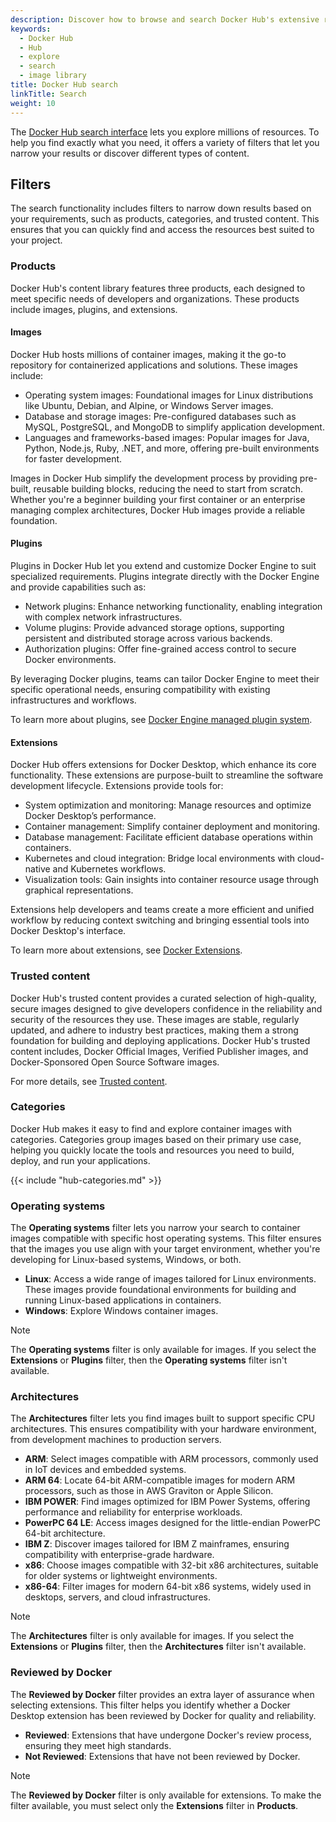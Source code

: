 ```yaml
---
description: Discover how to browse and search Docker Hub's extensive resources.
keywords:
  - Docker Hub
  - Hub
  - explore
  - search
  - image library
title: Docker Hub search
linkTitle: Search
weight: 10
---
```


The [Docker Hub search interface](https://hub.docker.com/search) lets you
explore millions of resources. To help you find exactly what you need, it offers
a variety of filters that let you narrow your results or discover different
types of content.

## Filters

The search functionality includes filters to narrow down
results based on your requirements, such as products, categories, and trusted
content. This ensures that you can quickly find and access the resources best
suited to your project.

### Products

Docker Hub's content library features three products, each designed to meet
specific needs of developers and organizations. These products include images,
plugins, and extensions.

#### Images

Docker Hub hosts millions of container images, making it the go-to repository
for containerized applications and solutions. These images include:

- Operating system images: Foundational images for Linux distributions like
  Ubuntu, Debian, and Alpine, or Windows Server images.
- Database and storage images: Pre-configured databases such as MySQL,
  PostgreSQL, and MongoDB to simplify application development.
- Languages and frameworks-based images: Popular images for Java, Python,
  Node.js, Ruby, .NET, and more, offering pre-built environments for faster
  development.

Images in Docker Hub simplify the development process by providing pre-built,
reusable building blocks, reducing the need to start from scratch. Whether
you're a beginner building your first container or an enterprise managing
complex architectures, Docker Hub images provide a reliable foundation.

#### Plugins

Plugins in Docker Hub let you extend and customize Docker Engine to suit
specialized requirements. Plugins integrate directly with the Docker Engine and
provide capabilities such as:

- Network plugins: Enhance networking functionality, enabling integration with
  complex network infrastructures.
- Volume plugins: Provide advanced storage options, supporting persistent and
  distributed storage across various backends.
- Authorization plugins: Offer fine-grained access control to secure Docker
  environments.

By leveraging Docker plugins, teams can tailor Docker Engine to meet their
specific operational needs, ensuring compatibility with existing infrastructures
and workflows.

To learn more about plugins, see [Docker Engine managed plugin
system](/manuals/engine/extend/_index.md).

#### Extensions

Docker Hub offers extensions for Docker Desktop, which enhance its core
functionality. These extensions are purpose-built to streamline the software
development lifecycle. Extensions provide tools for:

- System optimization and monitoring: Manage resources and optimize Docker
  Desktop’s performance.
- Container management: Simplify container deployment and monitoring.
- Database management: Facilitate efficient database operations within
  containers.
- Kubernetes and cloud integration: Bridge local environments with cloud-native
  and Kubernetes workflows.
- Visualization tools: Gain insights into container resource usage through
  graphical representations.

Extensions help developers and teams create a more efficient and unified
workflow by reducing context switching and bringing essential tools into Docker
Desktop's interface.

To learn more about extensions, see [Docker
Extensions](/manuals/extensions/_index.md).

### Trusted content

Docker Hub's trusted content provides a curated selection of high-quality,
secure images designed to give developers confidence in the reliability and
security of the resources they use. These images are stable, regularly updated,
and adhere to industry best practices, making them a strong foundation for
building and deploying applications. Docker Hub's trusted content includes,
Docker Official Images, Verified Publisher images, and Docker-Sponsored Open
Source Software images.

For more details, see [Trusted content](./trusted-content.md).

### Categories

Docker Hub makes it easy to find and explore container images with categories.
Categories group images based on their primary use case, helping you quickly
locate the tools and resources you need to build, deploy, and run your
applications.

{{< include "hub-categories.md" >}}

### Operating systems

The **Operating systems** filter lets you narrow your search to container
images compatible with specific host operating systems. This filter ensures that
the images you use align with your target environment, whether you're developing
for Linux-based systems, Windows, or both.

- **Linux**: Access a wide range of images tailored for Linux environments.
  These images provide foundational environments for building and running
  Linux-based applications in containers.
- **Windows**: Explore Windows container images.

> [!NOTE]
>
> The **Operating systems** filter is only available for images. If you select
> the **Extensions** or **Plugins** filter, then the **Operating systems**
> filter isn't available.

### Architectures

The **Architectures** filter lets you find images built to support specific CPU
architectures. This ensures compatibility with your hardware environment, from
development machines to production servers.

- **ARM**: Select images compatible with ARM processors, commonly used in IoT
  devices and embedded systems.
- **ARM 64**: Locate 64-bit ARM-compatible images for modern ARM processors,
  such as those in AWS Graviton or Apple Silicon.
- **IBM POWER**: Find images optimized for IBM Power Systems, offering
  performance and reliability for enterprise workloads.
- **PowerPC 64 LE**: Access images designed for the little-endian PowerPC 64-bit
  architecture.
- **IBM Z**: Discover images tailored for IBM Z mainframes, ensuring
  compatibility with enterprise-grade hardware.
- **x86**: Choose images compatible with 32-bit x86 architectures, suitable for
  older systems or lightweight environments.
- **x86-64**: Filter images for modern 64-bit x86 systems, widely used in
  desktops, servers, and cloud infrastructures.

> [!NOTE]
>
> The **Architectures** filter is only available for images. If you select the
> **Extensions** or **Plugins** filter, then the **Architectures** filter isn't
> available.

### Reviewed by Docker

The **Reviewed by Docker** filter provides an extra layer of assurance when
selecting extensions. This filter helps you identify whether a Docker Desktop
extension has been reviewed by Docker for quality and reliability.

- **Reviewed**: Extensions that have undergone Docker's review process, ensuring
  they meet high standards.
- **Not Reviewed**: Extensions that have not been reviewed by Docker.

> [!NOTE]
>
> The **Reviewed by Docker** filter is only available for extensions. To make
> the filter available, you must select only the **Extensions** filter in **Products**.
